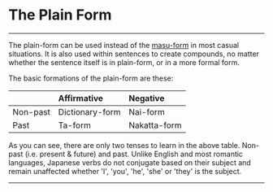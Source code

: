 # The Plain Form
 ---
The plain-form can be used instead of the [masu-form](verb-longformpresentaffirmative) in most casual situations. It is also used within sentences to create compounds, no matter whether the sentence itself is in plain-form, or in a more formal form.

The basic formations of the plain-form are these:

||Affirmative|Negative|
|:--|:--|:--|
|Non-past|Dictionary-form|Nai-form|
|Past|Ta-form|Nakatta-form|

As you can see, there are only two tenses to learn in the above table. Non-past (i.e. present & future) and past. Unlike English and most romantic languages, Japanese verbs do not conjugate based on their subject and remain unaffected whether 'I', 'you', 'he', 'she' or 'they' is the subject.

 ---
